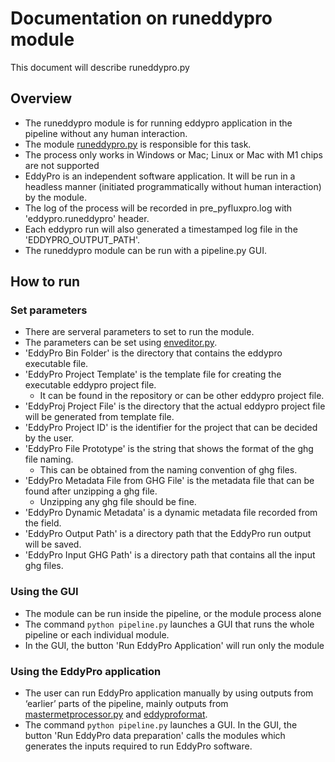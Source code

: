 # Documentation on runeddypro module
This document will describe runeddypro.py

## Overview
- The runeddypro module is for running eddypro application in the pipeline without any human interaction.
- The module [runeddypro.py](https://github.com/ncsa/ameriflux-pipeline/blob/develop/ameriflux_pipeline/eddypro/runeddypro.py) 
  is responsible for this task.
- The process only works in Windows or Mac; Linux or Mac with M1 chips are not supported
- EddyPro is an independent software application. It will be run in a headless manner (initiated programmatically without human interaction) by the module.
- The log of the process will be recorded in pre_pyfluxpro.log with 'eddypro.runeddypro' header.
- Each eddypro run will also generated a timestamped log file in the 'EDDYPRO_OUTPUT_PATH'.
- The runeddypro module can be run with a pipeline.py GUI.

## How to run

### Set parameters
- There are serveral parameters to set to run the module.
- The parameters can be set using [enveditor.py](https://github.com/ncsa/ameriflux-pipeline/blob/develop/ameriflux_pipeline/enveditor.py).
- 'EddyPro Bin Folder' is the directory that contains the eddypro executable file.
- 'EddyPro Project Template' is the template file for creating the executable eddypro project file. 
    - It can be found in the repository or can be other eddypro project file.
- 'EddyProj Project File' is the directory that the actual eddypro project file will be generated from template file.
- 'EddyPro Project ID' is the identifier for the project that can be decided by the user.
- 'EddyPro File Prototype' is the string that shows the format of the ghg file naming.
    - This can be obtained from the naming convention of ghg files.
- 'EddyPro Metadata File from GHG File' is the metadata file that can be found after unzipping a ghg file.
    - Unzipping any ghg file should be fine.
- 'EddyPro Dynamic Metadata' is a dynamic metadata file recorded from the field.
- 'EddyPro Output Path' is a directory path that the EddyPro run output will be saved.
- 'EddyPro Input GHG Path' is a directory path that contains all the input ghg files.

### Using the GUI
- The module can be run inside the pipeline, or the module process alone
- The command ```python pipeline.py``` launches a GUI that runs the whole pipeline or each individual module.
- In the GUI, the button 'Run EddyPro Application' will run only the module

### Using the EddyPro application
- The user can run EddyPro application manually by using outputs from ‘earlier’ parts of the pipeline, mainly outputs from [mastermetprocessor.py](https://github.com/ncsa/ameriflux-pipeline/blob/develop/ameriflux_pipeline/master_met/mastermetprocessor.py) and [eddyproformat](https://github.com/ncsa/ameriflux-pipeline/blob/develop/docs/eddypro/eddyproformat.md).
- The command ```python pipeline.py``` launches a GUI. In the GUI, the button 'Run EddyPro data preparation' calls the modules which generates the inputs required to run EddyPro software.
